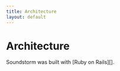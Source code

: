 ```yaml
---
title: Architecture
layout: default
---
```


# Architecture

Soundstorm was built with [Ruby on Rails][].
